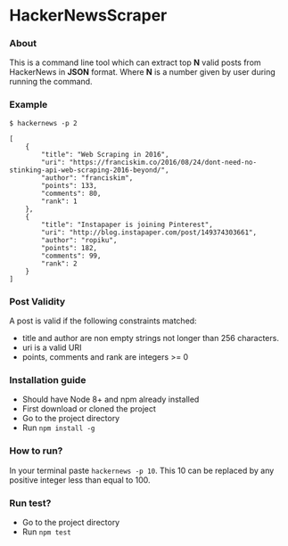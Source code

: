 # HackerNewsScraper

### About
This is a command line tool which can extract top **N** valid posts from HackerNews in **JSON** format. Where **N** is a number given by user during running the command.

### Example
`$ hackernews -p 2`
```
[
    {
        "title": "Web Scraping in 2016",
        "uri": "https://franciskim.co/2016/08/24/dont-need-no-stinking-api-web-scraping-2016-beyond/",
        "author": "franciskim",
        "points": 133,
        "comments": 80,
        "rank": 1
    },
    {
        "title": "Instapaper is joining Pinterest",
        "uri": "http://blog.instapaper.com/post/149374303661",
        "author": "ropiku",
        "points": 182,
        "comments": 99,
        "rank": 2
    }
]
```

### Post Validity
A post is valid if the following constraints matched:
- title and author are non empty strings not longer than 256 characters.
- uri is a valid URI
- points, comments and rank are integers >= 0

### Installation guide
- Should have Node 8+ and npm already installed
- First download or cloned the project
- Go to the project directory
- Run `npm install -g`

### How to run?
In your terminal paste `hackernews -p 10`.
This 10 can be replaced by any positive integer less than equal to 100.

### Run test?
- Go to the project directory
- Run `npm test`
